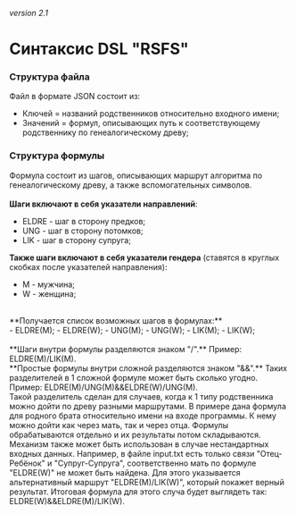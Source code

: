 *version 2.1*

# Синтаксис DSL "RSFS"

### Структура файла
Файл в формате JSON состоит из:
  - Ключей = названий родственников относительно входного имени;
  - Значений = формул, описывающих путь к соответствующему родственнику по генеалогическому древу;

### Структура формулы
Формула состоит из шагов, описывающих маршрут алгоритма по генеалогическому древу, а также вспомогательных символов. <br>
<br>
**Шаги включают в себя указатели направлений**: <br>
 - ELDRE - шаг в сторону предков;
 - UNG - шаг в сторону потомков;
 - LIK - шаг в сторону супруга; <br>
 
**Также шаги включают в себя указатели гендера** (ставятся в круглых скобках после указателей направления): <br>
 - M - мужчина;
 - W - женщина; <br>
<br>
**Получается список возможных шагов в формулах:** <br>
 - ELDRE(M);
 - ELDRE(W);
 - UNG(M);
 - UNG(W);
 - LIK(M);
 - LIK(W); <br>
<br>
**Шаги внутри формулы разделяются знаком "/".** Пример: ELDRE(M)/LIK(M). <br>
**Простые формулы внутри сложной разделяются знаком "&&".** Таких разделителей в 1 сложной формуле может быть сколько угодно. Пример: ELDRE(M)/UNG(M)&&ELDRE(W)/UNG(M). <br>
Такой разделитель сделан для случаев, когда к 1 типу родственника можно дойти по древу разными маршрутами. В примере дана формула для родного брата относительно имени на входе программы. К нему можно дойти как через мать, так и через отца. Формулы обрабатываются отдельно и их результаты потом складываются. Механизм также может быть использован в случае нестандартных входных данных. Например, в файле input.txt есть только связи "Отец-Ребёнок" и "Супруг-Супруга", соответственно мать по формуле "ELDRE(W)" не может быть найдена. Для этого указывается альтернативный маршрут "ELDRE(M)/LIK(W)", который покажет верный результат. Итоговая формула для этого случа будет выглядеть так: ELDRE(W)&&ELDRE(M)/LIK(W).

